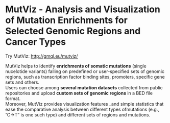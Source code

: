 # MutViz - Analysis and Visualization of Mutation Enrichments for Selected Genomic Regions and Cancer Types


Try MutViz: http://gmql.eu/mutviz/

<p>MutViz helps to identify <b>enrichments of somatic mutations</b> (single nucelotide variants) falling on predefined or user-specified sets of genomic regions, such as transcription factor binding sites, promoters, specific gene sets and others. <br>Users can choose among <b>several  mutation  datasets</b>  collected  from  public  repositories and  upload  <b>custom  sets  of  genomic  regions</b>  in  a  BED  file format.  <br>Moreover, MutViz provides visualization features _and simple statistics that ease the comparative analysis between different types ofmutations (e.g., ”C→T” is one such type) and different sets of regions and mutations. </p>